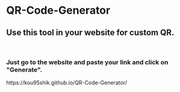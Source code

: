 # QR-Code-Generator
<h2>Use this tool in your website for custom QR.</h2> <br />
<h3>Just go to the website and paste your link and click on "Generate".</h3>
https://kou95shik.github.io/QR-Code-Generator/
